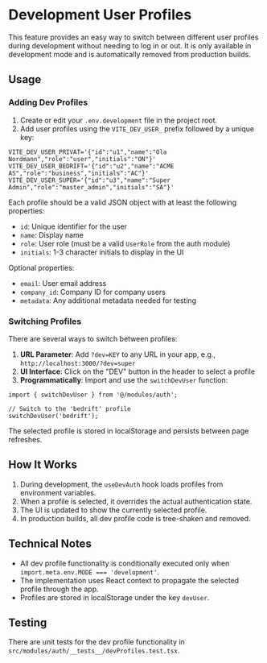 
# Development User Profiles

This feature provides an easy way to switch between different user profiles during development without needing to log in or out. It is only available in development mode and is automatically removed from production builds.

## Usage

### Adding Dev Profiles

1. Create or edit your `.env.development` file in the project root.
2. Add user profiles using the `VITE_DEV_USER_` prefix followed by a unique key:

```env
VITE_DEV_USER_PRIVAT='{"id":"u1","name":"Ola Nordmann","role":"user","initials":"ON"}'
VITE_DEV_USER_BEDRIFT='{"id":"u2","name":"ACME AS","role":"business","initials":"AC"}'
VITE_DEV_USER_SUPER='{"id":"u3","name":"Super Admin","role":"master_admin","initials":"SA"}'
```

Each profile should be a valid JSON object with at least the following properties:
- `id`: Unique identifier for the user
- `name`: Display name
- `role`: User role (must be a valid `UserRole` from the auth module)
- `initials`: 1-3 character initials to display in the UI

Optional properties:
- `email`: User email address
- `company_id`: Company ID for company users
- `metadata`: Any additional metadata needed for testing

### Switching Profiles

There are several ways to switch between profiles:

1. **URL Parameter**: Add `?dev=KEY` to any URL in your app, e.g., `http://localhost:3000/?dev=super`
2. **UI Interface**: Click on the "DEV" button in the header to select a profile
3. **Programmatically**: Import and use the `switchDevUser` function:

```tsx
import { switchDevUser } from '@/modules/auth';

// Switch to the 'bedrift' profile
switchDevUser('bedrift');
```

The selected profile is stored in localStorage and persists between page refreshes.

## How It Works

1. During development, the `useDevAuth` hook loads profiles from environment variables.
2. When a profile is selected, it overrides the actual authentication state.
3. The UI is updated to show the currently selected profile.
4. In production builds, all dev profile code is tree-shaken and removed.

## Technical Notes

- All dev profile functionality is conditionally executed only when `import.meta.env.MODE === 'development'`.
- The implementation uses React context to propagate the selected profile through the app.
- Profiles are stored in localStorage under the key `devUser`.

## Testing

There are unit tests for the dev profile functionality in `src/modules/auth/__tests__/devProfiles.test.tsx`.
